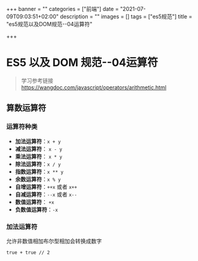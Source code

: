 +++
banner = ""
categories = ["前端"]
date = "2021-07-09T09:03:51+02:00"
description = ""
images = []
tags = ["es5规范"]
title = "es5规范以及DOM规范--04运算符"

+++
# ES5 以及 DOM 规范--04运算符
> 学习参考链接 https://wangdoc.com/javascript/operators/arithmetic.html

## 算数运算符

### 运算符种类

- **加法运算符**：`x + y`
- **减法运算符**： `x - y`
- **乘法运算符**： `x * y`
- **除法运算符**：`x / y`
- **指数运算符**：`x ** y`
- **余数运算符**：`x % y`
- **自增运算符**：`++x` 或者 `x++`
- **自减运算符**：`--x` 或者 `x--`
- **数值运算符**： `+x`
- **负数值运算符**：`-x`

### 加法运算符

允许非数值相加布尔型相加会转换成数字

```
true + true // 2
```

